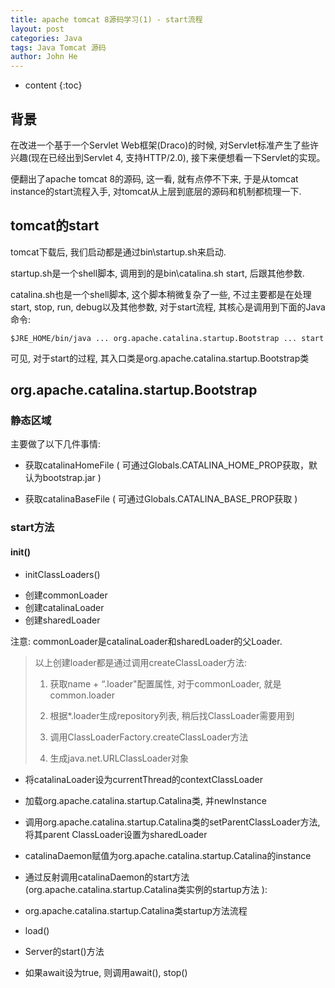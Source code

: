 ```yaml
---
title: apache tomcat 8源码学习(1) - start流程
layout: post
categories: Java
tags: Java Tomcat 源码
author: John He
---
```


* content
{:toc}


## 背景

在改进一个基于一个Servlet Web框架(Draco)的时候, 对Servlet标准产生了些许兴趣(现在已经出到Servlet 4, 支持HTTP/2.0), 接下来便想看一下Servlet的实现。

便翻出了apache tomcat 8的源码, 这一看, 就有点停不下来, 于是从tomcat instance的start流程入手, 对tomcat从上层到底层的源码和机制都梳理一下.

## tomcat的start

tomcat下载后, 我们启动都是通过bin\startup.sh来启动.

startup.sh是一个shell脚本, 调用到的是bin\catalina.sh start, 后跟其他参数.

catalina.sh也是一个shell脚本, 这个脚本稍微复杂了一些, 不过主要都是在处理start, stop, run, debug以及其他参数, 对于start流程, 其核心是调用到下面的Java命令:

```Shell
$JRE_HOME/bin/java ... org.apache.catalina.startup.Bootstrap ... start
```

可见, 对于start的过程, 其入口类是org.apache.catalina.startup.Bootstrap类

## org.apache.catalina.startup.Bootstrap

### 静态区域

主要做了以下几件事情:

- 获取catalinaHomeFile ( 可通过Globals.CATALINA_HOME_PROP获取，默认为bootstrap.jar )

- 获取catalinaBaseFile ( 可通过Globals.CATALINA_BASE_PROP获取 )

### start方法

#### init()

* initClassLoaders()
 + 创建commonLoader
 + 创建catalinaLoader
 + 创建sharedLoader
 
 注意: commonLoader是catalinaLoader和sharedLoader的父Loader.

>以上创建loader都是通过调用createClassLoader方法:
>
>1. 获取name + “.loader"配置属性, 对于commonLoader, 就是common.loader
>
>2. 根据*.loader生成repository列表, 稍后找ClassLoader需要用到
>
>3. 调用ClassLoaderFactory.createClassLoader方法
>
>4. 生成java.net.URLClassLoader对象

 + 将catalinaLoader设为currentThread的contextClassLoader

 + 加载org.apache.catalina.startup.Catalina类, 并newInstance

 + 调用org.apache.catalina.startup.Catalina类的setParentClassLoader方法, 将其parent ClassLoader设置为sharedLoader

 + catalinaDaemon赋值为org.apache.catalina.startup.Catalina的instance

* 通过反射调用catalinaDaemon的start方法 (org.apache.catalina.startup.Catalina类实例的startup方法 ):

 + org.apache.catalina.startup.Catalina类startup方法流程
  
  - load()
  
  - Server的start()方法
  
  - 如果await设为true, 则调用await(), stop()


